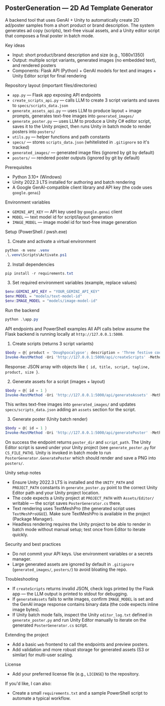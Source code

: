 ## PosterGeneration — 2D Ad Template Generator

A backend tool that uses GenAI + Unity to automatically create 2D ad/poster samples from a short product or brand description. The system generates ad copy (scripts), text-free visual assets, and a Unity editor script that composes a final poster in batch mode.

Key ideas
- Input: short product/brand description and size (e.g., 1080x1350)
- Output: multiple script variants, generated images (no embedded text), and rendered posters
- Components: Flask API (Python) + GenAI models for text and images + Unity Editor script for final rendering

Repository layout (important files/directories)
- `app.py` — Flask app exposing API endpoints
- `create_scripts_api.py` — calls LLM to create 3 script variants and saves to `specs/scripts_data.json`
- `generate_assets_api.py` — uses LLM to produce layout + image prompts, generates text-free images into `generated_images/`
- `generate_poster.py` — uses LLM to produce a Unity C# editor script, saves it to the Unity project, then runs Unity in batch mode to render posters into `posters/`
- `utils.py` — helper functions and path constants
- `specs/` — stores `scripts_data.json` (whitelisted in `.gitignore` so it's tracked)
- `generated_images/` — generated image files (ignored by git by default)
- `posters/` — rendered poster outputs (ignored by git by default)

Prerequisites
- Python 3.10+ (Windows)
- Unity 2022.3 LTS installed for authoring and batch rendering
- A Google GenAI-compatible client library and API key (the code uses `google.genai`)

Environment variables
- `GEMINI_API_KEY` — API key used by `google.genai` client
- `MODEL` — text model id for script/layout generation
- `IMAGE_MODEL` — image model id for text-free image generation

Setup (PowerShell / pwsh.exe)
1. Create and activate a virtual environment

```powershell
python -m venv .venv
.\.venv\Scripts\Activate.ps1
```

2. Install dependencies

```powershell
pip install -r requirements.txt
```

3. Set required environment variables (example, replace values)

```powershell
$env:GEMINI_API_KEY = "YOUR_GEMINI_API_KEY"
$env:MODEL = "models/text-model-id"
$env:IMAGE_MODEL = "models/image-model-id"
```

Run the backend

```powershell
python .\app.py
```

API endpoints and PowerShell examples
All API calls below assume the Flask backend is running locally at `http://127.0.0.1:5000`.

1) Create scripts (returns 3 script variants)

```powershell
$body = @{ product = 'Doughpocalypse'; description = 'Three festive cookie flavors'; size = '1080x1350' }
Invoke-RestMethod -Uri 'http://127.0.0.1:5000/api/createScripts' -Method Post -ContentType 'application/json' -Body ($body | ConvertTo-Json)
```

Response: JSON array with objects like `{ id, title, script, tagline, product, size }`.

2) Generate assets for a script (images + layout)

```powershell
$body = @{ id = 1 }
Invoke-RestMethod -Uri 'http://127.0.0.1:5000/api/generateAssets' -Method Post -ContentType 'application/json' -Body ($body | ConvertTo-Json)
```

This writes text-free images into `generated_images/` and updates `specs/scripts_data.json` adding an `assets` section for the script.

3) Generate poster (Unity batch render)

```powershell
$body = @{ id = 1 }
Invoke-RestMethod -Uri 'http://127.0.0.1:5000/api/generatePoster' -Method Post -ContentType 'application/json' -Body ($body | ConvertTo-Json)
```

On success the endpoint returns `poster_dir` and `script_path`. The Unity Editor script is saved under your Unity project (see `generate_poster.py` for `CS_FILE_PATH`). Unity is invoked in batch mode to run `PosterGenerator.GeneratePoster` which should render and save a PNG into `posters/`.

Unity setup notes
- Ensure Unity 2022.3 LTS is installed and the `UNITY_PATH` and `PROJECT_PATH` constants in `generate_poster.py` point to the correct Unity Editor path and your Unity project location.
- The code expects a Unity project at `PROJECT_PATH` with `Assets/Editor/` writable — the script saves `PosterGenerator.cs` there.
- Text rendering uses TextMeshPro (the generated script uses `TextMeshProUGUI`). Make sure TextMeshPro is available in the project (Package Manager).
- Headless rendering requires the Unity project to be able to render in batch mode without manual setup; test once from Editor to iterate quickly.

Security and best practices
- Do not commit your API keys. Use environment variables or a secrets manager.
- Large generated assets are ignored by default in `.gitignore` (`generated_images/`, `posters/`) to avoid bloating the repo.

Troubleshooting
- If `createScripts` returns invalid JSON, check logs printed by the Flask app — the LLM output is printed to stdout for debugging.
- If `generateAssets` fails to write images, confirm `IMAGE_MODEL` is set and the GenAI image response contains binary data (the code expects inline image bytes).
- If Unity batch mode fails, inspect the Unity `editor_log.txt` defined in `generate_poster.py` and run Unity Editor manually to iterate on the generated `PosterGenerator.cs` script.

Extending the project
- Add a basic `web` frontend to call the endpoints and preview posters.
- Add validation and more robust storage for generated assets (S3 or similar) for multi-user scaling.

License
- Add your preferred license file (e.g., `LICENSE`) to the repository.

If you'd like, I can also:
- Create a small `requirements.txt` and a sample PowerShell script to automate a typical workflow.
